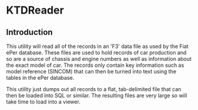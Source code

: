 # KTDReader

## Introduction

This utility will read all of the records in an 'F3' data file as used by the Fiat ePer database.  These files are used to hold records of 
car production and so are a source of chassis and engine numbers as well as information about the
exact model of car.  The records only contain key information such as model reference (SINCOM)
that can then be turned into text using the tables in the ePer database.

This utility just dumps out all records to a flat, tab-delimited file that can then be loaded into SQL or similar.  The resulting files are very large so will take time
to load into a viewer.







